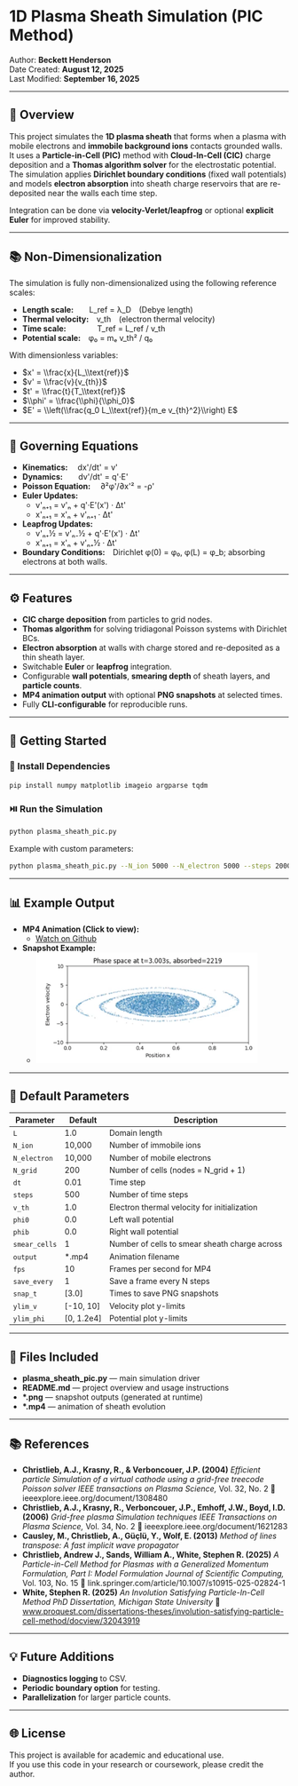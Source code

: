 # 1D Plasma Sheath Simulation (PIC Method)

Author: **Beckett Henderson**  
Date Created: **August 12, 2025**  
Last Modified: **September 16, 2025**

---

## 🌄 Overview

This project simulates the **1D plasma sheath** that forms when a plasma with mobile electrons and **immobile background ions** contacts grounded walls.  
It uses a **Particle-in-Cell (PIC)** method with **Cloud-In-Cell (CIC)** charge deposition and a **Thomas algorithm solver** for the electrostatic potential.  
The simulation applies **Dirichlet boundary conditions** (fixed wall potentials) and models **electron absorption** into sheath charge reservoirs that are re-deposited near the walls each time step.  

Integration can be done via **velocity-Verlet/leapfrog** or optional **explicit Euler** for improved stability.

---

## 📚 Non-Dimensionalization

The simulation is fully non-dimensionalized using the following reference scales:

- **Length scale:**  L_ref   = λ_D (Debye length)  
- **Thermal velocity:** v_th (electron thermal velocity)  
- **Time scale:**    T_ref  = L_ref / v_th  
- **Potential scale:** φ₀    = mₑ v_th² / q₀

With dimensionless variables:
- $x' = \\frac{x}{L_\\text{ref}}$  
- $v' = \\frac{v}{v_{th}}$  
- $t' = \\frac{t}{T_\\text{ref}}$  
- $\\phi' = \\frac{\\phi}{\\phi_0}$  
- $E' = \\left(\\frac{q_0 L_\\text{ref}}{m_e v_{th}^2}\\right) E$

---

## 🧪 Governing Equations

- **Kinematics:**  dx'/dt' = v'  
- **Dynamics:**  dv'/dt' = q'·E'  
- **Poisson Equation:**  ∂²φ'/∂x'² = -ρ'  
- **Euler Updates:**
  - v'ₙ₊₁ = v'ₙ + q'·E'(x') · Δt'  
  - x'ₙ₊₁ = x'ₙ + v'ₙ₊₁ · Δt'  
- **Leapfrog Updates:**
  - v'ₙ₊½ = v'ₙ₋½ + q'·E'(x') · Δt'  
  - x'ₙ₊₁ = x'ₙ + v'ₙ₊½ · Δt'  
- **Boundary Conditions:** Dirichlet φ(0) = φ₀, φ(L) = φ_b; absorbing electrons at both walls.

---

## ⚙️ Features

- **CIC charge deposition** from particles to grid nodes.  
- **Thomas algorithm** for solving tridiagonal Poisson systems with Dirichlet BCs.  
- **Electron absorption** at walls with charge stored and re-deposited as a thin sheath layer.  
- Switchable **Euler** or **leapfrog** integration.  
- Configurable **wall potentials**, **smearing depth** of sheath layers, and **particle counts**.  
- **MP4 animation output** with optional **PNG snapshots** at selected times.  
- Fully **CLI-configurable** for reproducible runs.

---

## 🚀 Getting Started

### 🧰 Install Dependencies
```bash
pip install numpy matplotlib imageio argparse tqdm
```

### ⏯️ Run the Simulation
```bash
python plasma_sheath_pic.py
```
Example with custom parameters:
```bash
python plasma_sheath_pic.py --N_ion 5000 --N_electron 5000 --steps 2000 --output sheath.mp4 --snap_t 5 10
```

---

## 📊 Example Output

- **MP4 Animation (Click to view):**
  * [Watch on Github](1D-Sheath-PIC/electron_evolution.mp4)
- **Snapshot Example:**
  * <img src = "1D-Sheath-PIC/frame_snapshot_t3.003.PNG" width="400">

---

## 📔 Default Parameters

| Parameter       | Default   | Description                                     |
| --------------- | --------- | ----------------------------------------------- |
| `L`             | 1.0       | Domain length                                   |
| `N_ion`         | 10,000    | Number of immobile ions                         |
| `N_electron`    | 10,000    | Number of mobile electrons                      |
| `N_grid`        | 200       | Number of cells (nodes = N_grid + 1)            |
| `dt`            | 0.01      | Time step                                       |
| `steps`         | 500       | Number of time steps                            |
| `v_th`          | 1.0       | Electron thermal velocity for initialization    |
| `phi0`          | 0.0       | Left wall potential                             |
| `phib`          | 0.0       | Right wall potential                            |
| `smear_cells`   | 1         | Number of cells to smear sheath charge across   |
| `output`        | *.mp4     | Animation filename                              |
| `fps`           | 10        | Frames per second for MP4                       |
| `save_every`    | 1         | Save a frame every N steps                      |
| `snap_t`        | [3.0]     | Times to save PNG snapshots                     |
| `ylim_v`        | [-10, 10] | Velocity plot y-limits                          |
| `ylim_phi`      | [0, 1.2e4]| Potential plot y-limits                         |

---

## 📁 Files Included

- **plasma_sheath_pic.py** — main simulation driver  
- **README.md** — project overview and usage instructions  
- **\*.png** — snapshot outputs (generated at runtime)  
- **\*.mp4** — animation of sheath evolution  

---

## 📚 References

- **Christlieb, A.J., Krasny, R., & Verboncouer, J.P. (2004)**
  *Efficient particle Simulation of a virtual cathode using a grid-free treecode Poisson solver*
  *IEEE transactions on Plasma Science,* Vol. 32, No. 2
  🔗 ieeexplore.ieee.org/document/1308480
- **Christlieb, A.J., Krasny, R., Verboncouer, J.P., Emhoff, J.W., Boyd, I.D. (2006)**
  *Grid-free plasma Simulation techniques*
  *IEEE Transactions on Plasma Science,* Vol. 34, No. 2
  🔗 ieeexplore.ieee.org/document/1621283
- **Causley, M., Christlieb, A., Güçlü, Y., Wolf, E. (2013)**
  *Method of lines transpose: A fast implicit wave propagator*
- **Christlieb, Andrew J., Sands, William A., White, Stephen R. (2025)**
  *A Particle-in-Cell Method for Plasmas with a Generalized Momentum Formulation, Part I: Model   Formulation*
  *Journal of Scientific Computing,* Vol. 103, No. 15
  🔗 link.springer.com/article/10.1007/s10915-025-02824-1
- **White, Stephen R. (2025)**
  *An Involution Satisfying Particle-In-Cell Method*
  *PhD Dissertation, Michigan State University*
  🔗 www.proquest.com/dissertations-theses/involution-satisfying-particle-cell-method/docview/32043919

---

## 💡 Future Additions

- **Diagnostics logging** to CSV.  
- **Periodic boundary option** for testing.  
- **Parallelization** for larger particle counts.  

---

## 🌐 License

This project is available for academic and educational use.  
If you use this code in your research or coursework, please credit the author.
